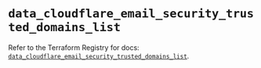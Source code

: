 # `data_cloudflare_email_security_trusted_domains_list`

Refer to the Terraform Registry for docs: [`data_cloudflare_email_security_trusted_domains_list`](https://registry.terraform.io/providers/cloudflare/cloudflare/5.7.0/docs/data-sources/email_security_trusted_domains_list).
